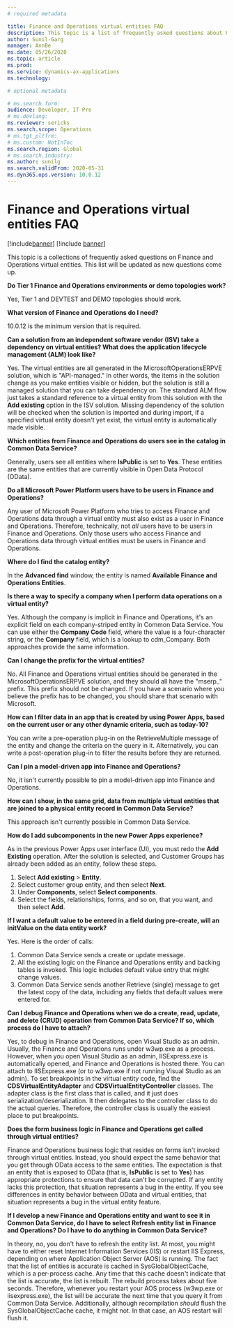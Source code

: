 ```yaml
---
# required metadata

title: Finance and Operations virtual entities FAQ
description: This topic is a list of frequently asked questions about Finance and Operations virtual entities.
author: Sunil-Garg
manager: AnnBe
ms.date: 05/26/2020
ms.topic: article
ms.prod:
ms.service: dynamics-ax-applications
ms.technology: 

# optional metadata

# ms.search.form:
audience: Developer, IT Pro
# ms.devlang: 
ms.reviewer: sericks
ms.search.scope: Operations
# ms.tgt_pltfrm: 
# ms.custom: NotInToc
ms.search.region: Global
# ms.search.industry:
ms.author: sunilg
ms.search.validFrom: 2020-05-31
ms.dyn365.ops.version: 10.0.12
---
```


# Finance and Operations virtual entities FAQ

[!include[banner](../includes/banner.md)]
[!include [banner](../includes/preview-banner.md)]

This topic is a collections of frequently asked questions on Finance and Operations virtual entities. This list will be updated as new questions come up.

**Do Tier 1 Finance and Operations environments or demo topologies work?**

Yes, Tier 1 and DEVTEST and DEMO topologies should work.

**What version of Finance and Operations do I need?**

10.0.12 is the minimum version that is required.

**Can a solution from an independent software vendor (ISV) take a dependency on virtual entities? What does the application lifecycle management (ALM) look like?**

Yes. The virtual entities are all generated in the MicrosoftOperationsERPVE solution, which is "API-managed." In other words, the items in the solution change as you make entities visible or hidden, but the solution is still a managed solution that you can take dependency on. The standard ALM flow just takes a standard reference to a virtual entity from this solution with the **Add existing** option in the ISV solution. Missing dependency of the solution will be checked when the solution is imported and during import, if a specified virtual entity doesn't yet exist, the virtual entity is automatically made visible.

**Which entities from Finance and Operations do users see in the catalog in Common Data Service?**

Generally, users see all entities where **IsPublic** is set to **Yes**. These entities are the same entities that are currently visible in Open Data Protocol (OData).

**Do all Microsoft Power Platform users have to be users in Finance and Operations?**

Any user of Microsoft Power Platform who tries to access Finance and Operations data through a virtual entity must also exist as a user in Finance and Operations. Therefore, technically, not *all* users have to be users in Finance and Operations. Only those users who access Finance and Operations data through virtual entities must be users in Finance and Operations.

**Where do I find the catalog entity?**

In the **Advanced find** window, the entity is named **Available Finance and Operations Entities**.

**Is there a way to specify a company when I perform data operations on a virtual entity?**

Yes. Although the company is implicit in Finance and Operations, it's an explicit field on each company-striped entity in Common Data Service. You can use either the **Company Code** field, where the value is a four-character string, or the **Company** field, which is a lookup to cdm\_Company. Both approaches provide the same information.

**Can I change the prefix for the virtual entities?**

No. All Finance and Operations virtual entities should be generated in the MicrosoftOperationsERPVE solution, and they should all have the "mserp\_" prefix. This prefix should not be changed. If you have a scenario where you believe the prefix has to be changed, you should share that scenario with Microsoft.

**How can I filter data in an app that is created by using Power Apps, based on the current user or any other dynamic criteria, such as today-10?**

You can write a pre-operation plug-in on the RetrieveMultiple message of the entity and change the criteria on the query in it. Alternatively, you can write a post-operation plug-in to filter the results before they are returned.

**Can I pin a model-driven app into Finance and Operations?**

No, it isn't currently possible to pin a model-driven app into Finance and Operations.

**How can I show, in the same grid, data from multiple virtual entities that are joined to a physical entity record in Common Data Service?**

This approach isn't currently possible in Common Data Service.

**How do I add subcomponents in the new Power Apps experience?**

As in the previous Power Apps user interface (UI), you must redo the **Add Existing** operation. After the solution is selected, and Customer Groups has already been added as an entity, follow these steps.

1. Select **Add existing** \> **Entity**.
2. Select customer group entity, and then select **Next**.
3. Under **Components**, select **Select components**.
4. Select the fields, relationships, forms, and so on, that you want, and then select **Add**.

**If I want a default value to be entered in a field during pre-create, will an initValue on the data entity work?**

Yes. Here is the order of calls:

1. Common Data Service sends a create or update message.
2. All the existing logic on the Finance and Operations entity and backing tables is invoked. This logic includes default value entry that might change values.
3. Common Data Service sends another Retrieve (single) message to get the latest copy of the data, including any fields that default values were entered for.

**Can I debug Finance and Operations when we do a create, read, update, and delete (CRUD) operation from Common Data Service? If so, which process do I have to attach?**

Yes, to debug in Finance and Operations, open Visual Studio as an admin. Usually, the Finance and Operations runs under w3wp.exe as a process. However, when you open Visual Studio as an admin, IISExpress.exe is automatically opened, and Finance and Operations is hosted there. You can attach to IISExpress.exe (or to w3wp.exe if not running Visual Studio as an admin). To set breakpoints in the virtual entity code, find the **CDSVirtualEntityAdapter** and **CDSVirtualEntityController** classes. The adapter class is the first class that is called, and it just does serialization/deserialization. It then delegates to the controller class to do the actual queries. Therefore, the controller class is usually the easiest place to put breakpoints.

**Does the form business logic in Finance and Operations get called through virtual entities?**

Finance and Operations business logic that resides on forms isn't invoked through virtual entities. Instead, you should expect the same behavior that you get through OData access to the same entities. The expectation is that an entity that is exposed to OData (that is, **IsPublic** is set to **Yes**) has appropriate protections to ensure that data can't be corrupted. If any entity lacks this protection, that situation represents a bug in the entity. If you see differences in entity behavior between OData and virtual entities, that situation represents a bug in the virtual entity feature.

**If I develop a new Finance and Operations entity and want to see it in Common Data Service, do I have to select Refresh entity list in Finance and Operations? Do I have to do anything in Common Data Service?**

In theory, no, you don't have to refresh the entity list. At most, you might have to either reset Internet Information Services (IIS) or restart IIS Express, depending on where Application Object Server (AOS) is running. The fact that the list of entities is accurate is cached in SysGlobalObjectCache, which is a per-process cache. Any time that this cache doesn't indicate that the list is accurate, the list is rebuilt. The rebuild process takes about five seconds. Therefore, whenever you restart your AOS process (w3wp.exe or iisexpress.exe), the list will be accurate the next time that you query it from Common Data Service. Additionally, although recompilation *should* flush the SysGlobalObjectCache cache, it might not. In that case, an AOS restart will flush it.
